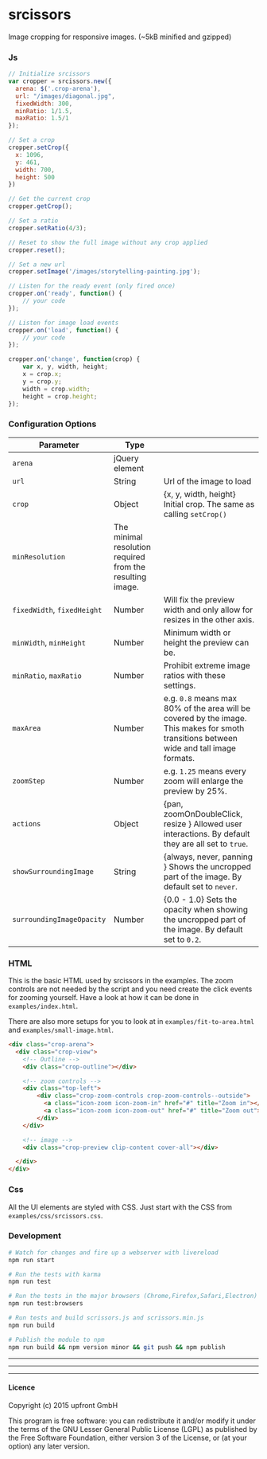 # srcissors

Image cropping for responsive images.
(~5kB minified and gzipped)

### Js

```javascript
// Initialize srcissors
var cropper = srcissors.new({
  arena: $('.crop-arena'),
  url: "/images/diagonal.jpg",
  fixedWidth: 300,
  minRatio: 1/1.5,
  maxRatio: 1.5/1
});

// Set a crop
cropper.setCrop({
  x: 1096,
  y: 461,
  width: 700,
  height: 500
})

// Get the current crop
cropper.getCrop();

// Set a ratio
cropper.setRatio(4/3);

// Reset to show the full image without any crop applied
cropper.reset();

// Set a new url
cropper.setImage('/images/storytelling-painting.jpg');

// Listen for the ready event (only fired once)
cropper.on('ready', function() {
    // your code
});

// Listen for image load events
cropper.on('load', function() {
    // your code
});

cropper.on('change', function(crop) {
    var x, y, width, height;
    x = crop.x;
    y = crop.y;
    width = crop.width;
    height = crop.height;
});


```


### Configuration Options

| Parameter | Type |  |
|---------------|-------------|--------------------------------|
| `arena` | jQuery element |  |
| `url` | String | Url of the image to load |
| `crop` | Object | {x, y, width, height} Initial crop. The same as calling `setCrop()` |
| `minResolution` | The minimal resolution required from the resulting image. |
| `fixedWidth`, `fixedHeight` | Number | Will fix the preview width and only allow for resizes in the other axis. |
| `minWidth`, `minHeight` | Number | Minimum width or height the preview can be. |
| `minRatio`, `maxRatio` |  Number | Prohibit extreme image ratios with these settings. |
| `maxArea` | Number | e.g. `0.8` means max 80% of the area will be covered by the image. This makes for smoth transitions between wide and tall image formats. |
| `zoomStep` | Number | e.g. `1.25` means every zoom will enlarge the preview by 25%. |
| `actions` | Object | {pan, zoomOnDoubleClick, resize } Allowed user interactions. By default they are all set to `true`. |
| `showSurroundingImage` | String | {always, never, panning } Shows the uncropped part of the image. By default set to `never`. |
| `surroundingImageOpacity` | Number | {0.0 - 1.0} Sets the opacity when showing the uncropped part of the image. By default set to `0.2`. |

### HTML

This is the basic HTML used by srcissors in the examples. The zoom controls are not needed by the script and you need create the click events for zooming yourself. Have a look at how it can be done in `examples/index.html`.

There are also more setups for you to look at in `examples/fit-to-area.html` and `examples/small-image.html`.

```html
<div class="crop-arena">
  <div class="crop-view">
    <!-- Outline -->
    <div class="crop-outline"></div>

    <!-- zoom controls -->
    <div class="top-left">
        <div class="crop-zoom-controls crop-zoom-controls--outside">
          <a class="icon-zoom icon-zoom-in" href="#" title="Zoom in"></a>
          <a class="icon-zoom icon-zoom-out" href="#" title="Zoom out"></a>
        </div>
    </div>

    <!-- image -->
    <div class="crop-preview clip-content cover-all"></div>

  </div>
</div>
```


### Css

All the UI elements are styled with CSS. Just start with the CSS from `examples/css/srcissors.css`.


### Development

```bash
# Watch for changes and fire up a webserver with livereload
npm run start

# Run the tests with karma
npm run test

# Run the tests in the major browsers (Chrome,Firefox,Safari,Electron)
npm run test:browsers

# Run tests and build scrissors.js and scrissors.min.js
npm run build

# Publish the module to npm
npm run build && npm version minor && git push && npm publish
```


---
---
---

#### Licence

Copyright (c) 2015 upfront GmbH

This program is free software: you can redistribute it and/or modify
it under the terms of the GNU Lesser General Public License (LGPL) as
published by the Free Software Foundation, either version 3 of the License,
or (at your option) any later version.
